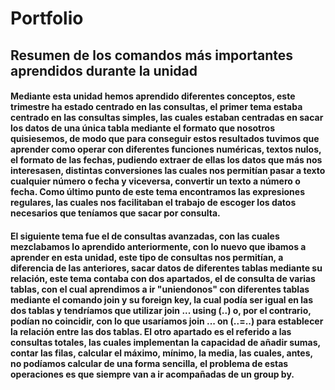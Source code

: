 # Portfolio
## Resumen de los comandos más importantes aprendidos durante la unidad
#### Mediante esta unidad hemos aprendido diferentes conceptos, este trimestre ha estado centrado en las consultas, el primer tema estaba centrado en las consultas simples, las cuales estaban centradas en sacar los datos de una única tabla mediante el formato que nosotros quisiesemos, de modo que para conseguir estos resultados tuvimos que aprender como operar con diferentes funciones numéricas, textos nulos, el formato de las fechas, pudiendo extraer de ellas los datos que más nos interesasen, distintas conversiones las cuales nos permitían pasar a texto cualquier número o fecha y viceversa, convertir un texto a número o fecha. Como último punto de este tema encontramos las expresiones regulares, las cuales nos facilitaban el trabajo de escoger los datos necesarios que teníamos que sacar por consulta.
#### El siguiente tema fue el de consultas avanzadas, con las cuales mezclabamos lo aprendido anteriormente, con lo nuevo que ibamos a aprender en esta unidad, este tipo de consultas nos permitían, a diferencia de las anteriores, sacar datos de diferentes tablas mediante su relación, este tema contaba con dos apartados, el de consulta de varias tablas, con el cual aprendimos a ir "uniendonos" con diferentes tablas mediante el comando join y su foreign key, la cual podía ser igual en las dos tablas y tendríamos que utilizar join ... using (..) o, por el contrario, podían no coincidir, con lo que usaríamos join ... on (..=..) para establecer la relación entre las dos tablas. El otro apartado es el referido a las consultas totales, las cuales implementan la capacidad de añadir sumas, contar las filas, calcular el máximo, mínimo, la media, las cuales, antes, no podíamos calcular de una forma sencilla, el problema de estas operaciones es que siempre van a ir acompañadas de un group by.
